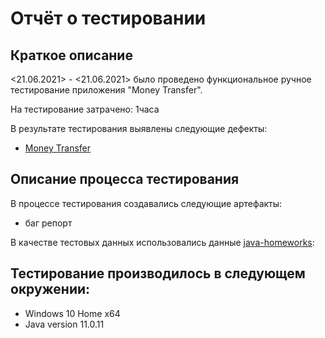 # Отчёт о тестировании 

## Краткое описание

<21.06.2021> - <21.06.2021> было проведено функциональное ручное тестирование приложения "Money Transfer".

На тестирование затрачено: 1часа

В результате тестирования выявлены следующие дефекты:
* [Money Transfer](https://github.com/GlebKlimenko/DZ-java_1.2.1/issues/1)


## Описание процесса тестирования
В процессе тестирования создавались следующие артефакты:

- баг репорт

В качестве тестовых данных использовались данные [java-homeworks](https://github.com/netology-code/javaqa-homeworks/tree/master/programming):


## Тестирование производилось в следующем окружении:
* Windows 10 Home x64
* Java version 11.0.11
